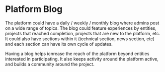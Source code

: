 # Platform Blog

The platform could have a daily / weekly / monthly blog where admins post on a wide range of topics. The blog could feature experiences by entities, projects that reached completion, projects that are new to the platform, etc. It could also have sections within it \(technical section, news section, etc\) and each section can have its own cycle of updates.

Having a blog helps icnrease the reach of the platform beyond entities interested in participating. It also keeps activity around the platform active, and builds a community around the project.

